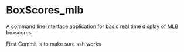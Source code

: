 # BoxScores_mlb
A command line interface application for basic real time display of MLB boxscores

First Commit is to make sure ssh works
